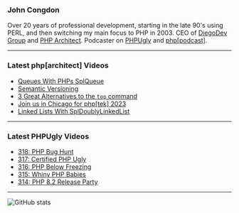 ### John Congdon

Over 20 years of professional development, starting in the late 90's using PERL, and then switching my main focus to PHP in 2003.
CEO of [DiegoDev Group][ws_diegodev] and [PHP Architect][ws_phparch].
Podcaster on [PHPUgly][ws_phpugly] and [php[podcast]][ws_phparch].

---

### Latest php[architect] Videos
<!-- PHPARCHITECT:START -->
- [Queues With PHPs SplQueue](https://www.youtube.com/watch?v=TPKG4DK85p4)
- [Semantic Versioning](https://www.youtube.com/watch?v=e8HMJKux6GQ)
- [3 Great Alternatives to the  `top` command](https://www.youtube.com/watch?v=zGifHVEni98)
- [Join us in Chicago for php[tek] 2023](https://www.youtube.com/watch?v=Pw5-TYQZ3WE)
- [Linked Lists With SplDoublyLinkedList](https://www.youtube.com/watch?v=XhKb4TgvJng)
<!-- PHPARCHITECT:END -->

---

### Latest PHPUgly Videos
<!-- PHPUGLY:START -->
- [318: PHP Bug Hunt](https://www.youtube.com/watch?v=v8XyaRrJ6MQ)
- [317: Certified PHP Ugly](https://www.youtube.com/watch?v=C7Kzs0fD9Ho)
- [316: PHP Below Freezing](https://www.youtube.com/watch?v=zU98eIjWYMA)
- [315: Whiny PHP Babies](https://www.youtube.com/watch?v=RIvsym46EtU)
- [314: PHP 8.2 Release Party](https://www.youtube.com/watch?v=VUZPL5yIcQc)
<!-- PHPUGLY:END -->

---

![GitHub stats](https://github-readme-stats.vercel.app/api?username=johncongdon&show_icons=true&hide_border=true&hide=stars&count_private=true)  


[ws_diegodev]: https://www.diegodev.com
[ws_phparch]: https://www.phparch.com
[ws_phpugly]: https://www.phpugly.com
